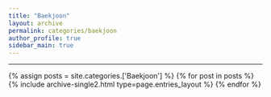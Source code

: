 ```yaml
---
title: "Baekjoon"
layout: archive
permalink: categories/baekjoon
author_profile: true
sidebar_main: true
---
```


<!-- 공백이 포함되어 있는 카테고리 이름의 경우 site.categories['a b c'] 이런식으로! -->

***

{% assign posts = site.categories.['Baekjoon'] %}
{% for post in posts %} {% include archive-single2.html type=page.entries_layout %} {% endfor %}
